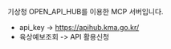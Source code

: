 기상청 OPEN_API_HUB를 이용한 MCP 서버입니다.



- api_key -> https://apihub.kma.go.kr/ 
- 육상예보조회 -> API 활용신청 


